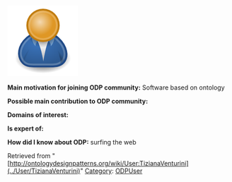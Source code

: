 [![Image:ODPUser.png](../images/a/a6/ODPUser.png)](../Image/ODPUser.png "Image:ODPUser.png")




  





__Main motivation for joining ODP community:__ Software based on ontology


__Possible main contribution to ODP community:__


__Domains of interest:__


  



__Is expert of:__


  

__How did I know about ODP:__ surfing the web






Retrieved from "[http://ontologydesignpatterns.org/wiki/User:TizianaVenturini](../User/TizianaVenturini)"
 [Category](http://ontologydesignpatterns.org/wiki/Special:Categories "Special:Categories"): [ODPUser](../Category/ODPUser "Category:ODPUser")